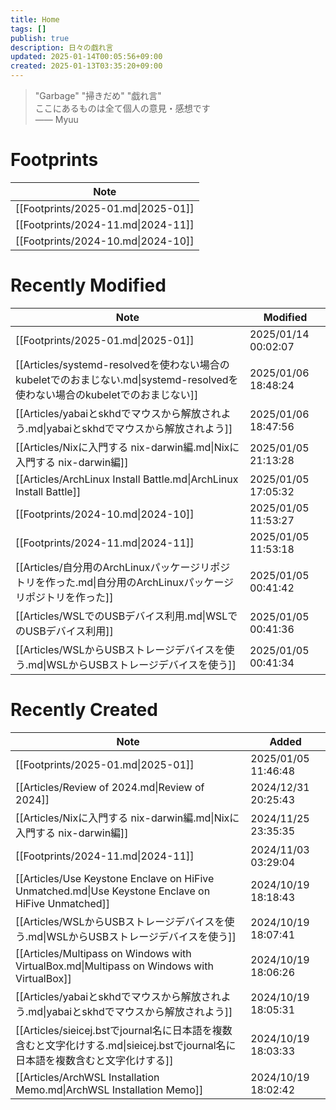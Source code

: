 ```yaml
---
title: Home
tags: []
publish: true
description: 日々の戯れ言
updated: 2025-01-14T00:05:56+09:00
created: 2025-01-13T03:35:20+09:00
---
```

> "Garbage" "掃きだめ" "戯れ言"  
> ここにあるものは全て個人の意見・感想です  
> ―― Myuu

# Footprints
| Note                               |
| ---------------------------------- |
| [[Footprints/2025-01.md\|2025-01]] |
| [[Footprints/2024-11.md\|2024-11]] |
| [[Footprints/2024-10.md\|2024-10]] |

# Recently Modified
| Note                                                                                           | Modified            |
| ---------------------------------------------------------------------------------------------- | ------------------- |
| [[Footprints/2025-01.md\|2025-01]]                                                             | 2025/01/14 00:02:07 |
| [[Articles/systemd-resolvedを使わない場合のkubeletでのおまじない.md\|systemd-resolvedを使わない場合のkubeletでのおまじない]] | 2025/01/06 18:48:24 |
| [[Articles/yabaiとskhdでマウスから解放されよう.md\|yabaiとskhdでマウスから解放されよう]]                                 | 2025/01/06 18:47:56 |
| [[Articles/Nixに入門する nix-darwin編.md\|Nixに入門する nix-darwin編]]                                     | 2025/01/05 21:13:28 |
| [[Articles/ArchLinux Install Battle.md\|ArchLinux Install Battle]]                             | 2025/01/05 17:05:32 |
| [[Footprints/2024-10.md\|2024-10]]                                                             | 2025/01/05 11:53:27 |
| [[Footprints/2024-11.md\|2024-11]]                                                             | 2025/01/05 11:53:18 |
| [[Articles/自分用のArchLinuxパッケージリポジトリを作った.md\|自分用のArchLinuxパッケージリポジトリを作った]]                       | 2025/01/05 00:41:42 |
| [[Articles/WSLでのUSBデバイス利用.md\|WSLでのUSBデバイス利用]]                                                 | 2025/01/05 00:41:36 |
| [[Articles/WSLからUSBストレージデバイスを使う.md\|WSLからUSBストレージデバイスを使う]]                                     | 2025/01/05 00:41:34 |

# Recently Created
| Note                                                                                               | Added               |
| -------------------------------------------------------------------------------------------------- | ------------------- |
| [[Footprints/2025-01.md\|2025-01]]                                                                 | 2025/01/05 11:46:48 |
| [[Articles/Review of 2024.md\|Review of 2024]]                                                     | 2024/12/31 20:25:43 |
| [[Articles/Nixに入門する nix-darwin編.md\|Nixに入門する nix-darwin編]]                                         | 2024/11/25 23:35:35 |
| [[Footprints/2024-11.md\|2024-11]]                                                                 | 2024/11/03 03:29:04 |
| [[Articles/Use Keystone Enclave on HiFive Unmatched.md\|Use Keystone Enclave on HiFive Unmatched]] | 2024/10/19 18:18:43 |
| [[Articles/WSLからUSBストレージデバイスを使う.md\|WSLからUSBストレージデバイスを使う]]                                         | 2024/10/19 18:07:41 |
| [[Articles/Multipass on Windows with VirtualBox.md\|Multipass on Windows with VirtualBox]]         | 2024/10/19 18:06:26 |
| [[Articles/yabaiとskhdでマウスから解放されよう.md\|yabaiとskhdでマウスから解放されよう]]                                     | 2024/10/19 18:05:31 |
| [[Articles/sieicej.bstでjournal名に日本語を複数含むと文字化けする.md\|sieicej.bstでjournal名に日本語を複数含むと文字化けする]]         | 2024/10/19 18:03:33 |
| [[Articles/ArchWSL Installation Memo.md\|ArchWSL Installation Memo]]                               | 2024/10/19 18:02:42 |

